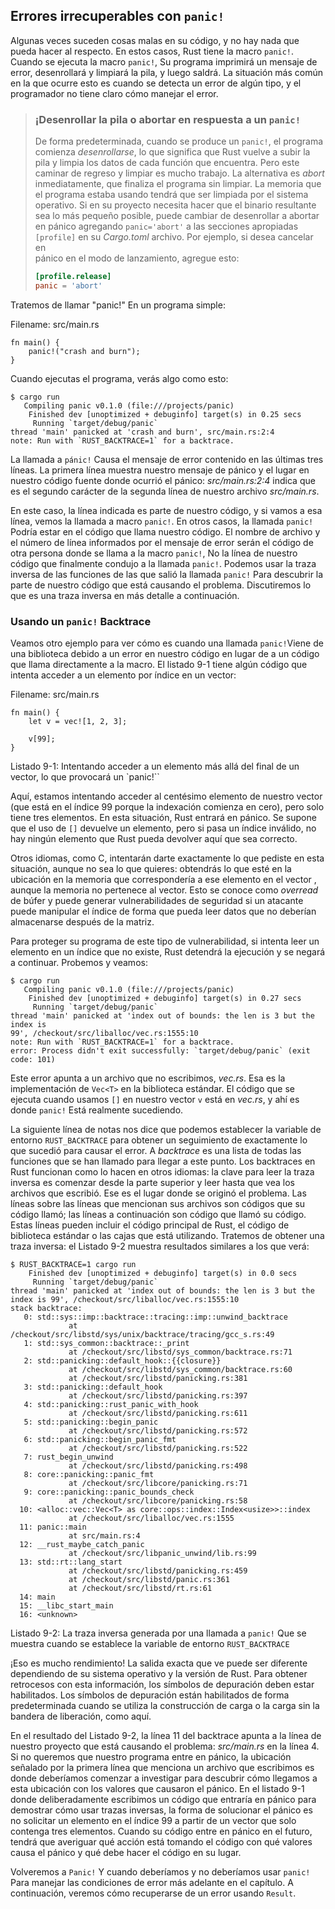 ## Errores irrecuperables con `panic!`

Algunas veces suceden cosas malas en su código, y no hay nada que pueda hacer
al respecto. En estos casos, Rust tiene la macro `panic!`. Cuando se ejecuta la
macro `panic!`, Su programa imprimirá un mensaje de error, desenrollará y 
limpiará la pila, y luego saldrá. La situación más común en la que ocurre esto
es cuando se detecta un error de algún  tipo, y el programador no tiene claro 
cómo manejar el error.

> ### ¡Desenrollar la pila o abortar en respuesta a un `panic!`
>
> De forma predeterminada, cuando se produce un `panic!`, el programa comienza
> *desenrollarse*, lo que significa que Rust vuelve a subir la pila y limpia los
> datos de cada función que encuentra. Pero este caminar de regreso y limpiar
> es mucho trabajo. La alternativa es *abort* inmediatamente, que finaliza el 
> programa sin limpiar. La memoria que el  programa estaba usando tendrá que 
> ser limpiada por el sistema operativo. Si en su proyecto necesita hacer que el
> binario resultante sea lo más pequeño posible, puede cambiar de desenrollar a
> abortar en pánico agregando `panic='abort'` a las secciones apropiadas 
> `[profile]` en su *Cargo.toml* archivo. Por ejemplo, si desea cancelar en   
> pánico en el modo de lanzamiento, agregue esto:
>
> ```toml
> [profile.release]
> panic = 'abort'
> ```

Tratemos de llamar "panic!" En un programa simple:

<span class="filename">Filename: src/main.rs</span>

```rust,should_panic
fn main() {
    panic!("crash and burn");
}
```

Cuando ejecutas el programa, verás algo como esto:

```text
$ cargo run
   Compiling panic v0.1.0 (file:///projects/panic)
    Finished dev [unoptimized + debuginfo] target(s) in 0.25 secs
     Running `target/debug/panic`
thread 'main' panicked at 'crash and burn', src/main.rs:2:4
note: Run with `RUST_BACKTRACE=1` for a backtrace.
```

La llamada a `pánic!` Causa el mensaje de error contenido en las últimas tres 
líneas. La primera línea muestra nuestro mensaje de pánico y el lugar en 
nuestro código fuente donde ocurrió el pánico: *src/main.rs:2:4* indica que es
el segundo carácter de la segunda línea de nuestro archivo *src/main.rs*.

En este caso, la línea indicada es parte de nuestro código, y si vamos a esa 
línea, vemos la llamada a macro `panic!`. En otros casos, la llamada `panic!`
Podría estar en el código que llama nuestro código. El nombre de archivo y el
número de línea informados por el mensaje de error serán el código de otra 
persona donde se llama a la macro `panic!`, No la línea de nuestro código que
finalmente condujo a la llamada `panic!`. Podemos usar la traza inversa de las
funciones de las que salió la llamada `panic!` Para descubrir la parte de 
nuestro código que está causando el problema. Discutiremos lo que es una traza
inversa en más detalle a continuación.

### Usando un `panic!` Backtrace

Veamos otro ejemplo para ver cómo es cuando una llamada `panic!`Viene de una
biblioteca debido a un error en nuestro código en lugar de a un código que 
llama directamente a la macro. El listado 9-1 tiene algún código que intenta 
acceder a un elemento por índice en un vector:

<span class="filename">Filename: src/main.rs</span>

```rust,should_panic
fn main() {
    let v = vec![1, 2, 3];

    v[99];
}
```

<span class="caption">Listado 9-1: Intentando acceder a un elemento más allá 
del final de un vector, lo que provocará un `panic!``</span>

Aquí, estamos intentando acceder al centésimo elemento de nuestro vector (que
está en el índice 99 porque la indexación comienza en cero), pero solo tiene 
tres elementos. En esta situación, Rust entrará en pánico. Se supone que el uso
de  `[]` devuelve un elemento, pero si pasa un índice inválido, no hay ningún 
elemento que Rust pueda devolver aquí que sea  correcto.

Otros idiomas, como C, intentarán darte exactamente lo que pediste en esta 
situación, aunque no sea lo que quieres: obtendrás lo que esté en la ubicación
en la memoria que correspondería a ese elemento en el vector , aunque la memoria
no pertenece al vector. Esto se conoce como *overread* de búfer y puede generar
vulnerabilidades de seguridad si un atacante puede manipular el índice de forma
que pueda leer datos que no deberían almacenarse después de la matriz.

Para proteger su programa de este tipo de vulnerabilidad, si intenta leer un 
elemento en un índice que no existe, Rust detendrá la ejecución y se negará a 
continuar. Probemos y veamos:

```text
$ cargo run
   Compiling panic v0.1.0 (file:///projects/panic)
    Finished dev [unoptimized + debuginfo] target(s) in 0.27 secs
     Running `target/debug/panic`
thread 'main' panicked at 'index out of bounds: the len is 3 but the index is
99', /checkout/src/liballoc/vec.rs:1555:10
note: Run with `RUST_BACKTRACE=1` for a backtrace.
error: Process didn't exit successfully: `target/debug/panic` (exit code: 101)
```

Este error apunta a un archivo que no escribimos, *vec.rs*. Esa es la
implementación de `Vec<T>` en la biblioteca estándar. El código que se
ejecuta cuando usamos `[]` en nuestro vector `v` está en *vec.rs*, y ahí es 
donde `panic!` Está realmente sucediendo.

La siguiente línea de notas nos dice que podemos establecer la variable de 
entorno `RUST_BACKTRACE` para obtener un seguimiento de exactamente lo que 
sucedió para causar el error. A *backtrace* es una lista de todas las
funciones que se han llamado para llegar a este punto. Los backtraces en Rust
funcionan como lo hacen en otros idiomas: la clave para leer la traza inversa
es comenzar desde la parte superior y leer hasta que vea los archivos que 
escribió. Ese es el lugar donde se originó el problema. Las líneas sobre las 
líneas que mencionan sus archivos son códigos que su código llamó; las líneas
a continuación son código que llamó su código. Estas líneas pueden incluir el
código principal de Rust, el código de biblioteca estándar o las cajas que está
utilizando. Tratemos de obtener una traza inversa: el Listado 9-2 muestra
resultados similares a los que verá:

```text
$ RUST_BACKTRACE=1 cargo run
    Finished dev [unoptimized + debuginfo] target(s) in 0.0 secs
     Running `target/debug/panic`
thread 'main' panicked at 'index out of bounds: the len is 3 but the index is 99', /checkout/src/liballoc/vec.rs:1555:10
stack backtrace:
   0: std::sys::imp::backtrace::tracing::imp::unwind_backtrace
             at /checkout/src/libstd/sys/unix/backtrace/tracing/gcc_s.rs:49
   1: std::sys_common::backtrace::_print
             at /checkout/src/libstd/sys_common/backtrace.rs:71
   2: std::panicking::default_hook::{{closure}}
             at /checkout/src/libstd/sys_common/backtrace.rs:60
             at /checkout/src/libstd/panicking.rs:381
   3: std::panicking::default_hook
             at /checkout/src/libstd/panicking.rs:397
   4: std::panicking::rust_panic_with_hook
             at /checkout/src/libstd/panicking.rs:611
   5: std::panicking::begin_panic
             at /checkout/src/libstd/panicking.rs:572
   6: std::panicking::begin_panic_fmt
             at /checkout/src/libstd/panicking.rs:522
   7: rust_begin_unwind
             at /checkout/src/libstd/panicking.rs:498
   8: core::panicking::panic_fmt
             at /checkout/src/libcore/panicking.rs:71
   9: core::panicking::panic_bounds_check
             at /checkout/src/libcore/panicking.rs:58
  10: <alloc::vec::Vec<T> as core::ops::index::Index<usize>>::index
             at /checkout/src/liballoc/vec.rs:1555
  11: panic::main
             at src/main.rs:4
  12: __rust_maybe_catch_panic
             at /checkout/src/libpanic_unwind/lib.rs:99
  13: std::rt::lang_start
             at /checkout/src/libstd/panicking.rs:459
             at /checkout/src/libstd/panic.rs:361
             at /checkout/src/libstd/rt.rs:61
  14: main
  15: __libc_start_main
  16: <unknown>
```

<span class="caption">Listado 9-2: La traza inversa generada por una llamada
a `panic!` Que se muestra cuando se establece la variable de entorno 
`RUST_BACKTRACE`</span>

¡Eso es mucho rendimiento! La salida exacta que ve puede ser diferente 
dependiendo de su sistema operativo y la versión de Rust. Para obtener 
retrocesos con esta información, los símbolos de depuración deben estar
habilitados. Los símbolos de depuración están habilitados de forma 
predeterminada cuando se utiliza la construcción de carga o la carga sin la 
bandera de liberación, como aquí.

En el resultado del Listado 9-2, la línea 11 del backtrace apunta a la línea de
nuestro proyecto que está causando el problema: *src/main.rs* en la línea 4. Si
no queremos que nuestro programa entre en pánico, la ubicación señalado por la 
primera línea que menciona un archivo que escribimos es donde deberíamos comenzar
a investigar para descubrir cómo llegamos a esta ubicación con los valores que 
causaron el pánico. En el listado 9-1 donde deliberadamente escribimos un código 
que entraría en pánico para demostrar cómo usar trazas inversas, la forma de 
solucionar el pánico es no solicitar un elemento en el índice 99 a partir de un
vector que solo contenga tres elementos. Cuando su código entre en pánico en el
futuro, tendrá que averiguar qué acción está tomando el código con qué valores 
causa el pánico y qué debe hacer el código en su lugar.

Volveremos a `Panic!` Y cuando deberíamos y no deberíamos usar `panic!` Para 
manejar las condiciones de error más adelante en el capítulo. A continuación,
veremos cómo recuperarse de un error usando `Result`.
